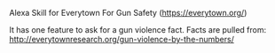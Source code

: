Alexa Skill for Everytown For Gun Safety (https://everytown.org/)

It has one feature to ask for a gun violence fact. Facts are pulled from: http://everytownresearch.org/gun-violence-by-the-numbers/
